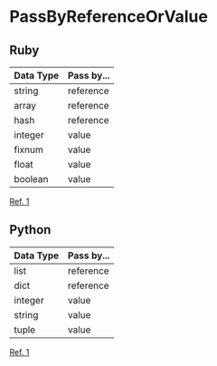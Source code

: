# PassByReferenceOrValue

## Ruby
 
Data Type | Pass by...
----------|-----------
string | reference
array | reference
hash | reference
integer | value
fixnum | value
float | value
boolean | value

[Ref. 1](https://learn.co/lessons/pass-by-reference)

## Python
 
Data Type | Pass by...
----------|-----------
list | reference
dict | reference
integer | value
string | value
tuple | value

[Ref. 1](https://www.python-course.eu/passing_arguments.php)
